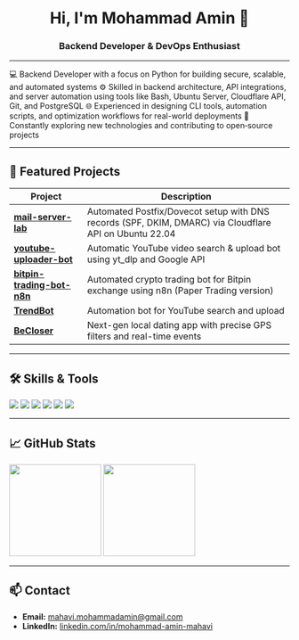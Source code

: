 <h1 align="center">Hi, I'm Mohammad Amin 👋</h1>
<h3 align="center">Backend Developer & DevOps Enthusiast</h3>

---


💻 Backend Developer with a focus on Python for building secure, scalable, and automated systems
⚙️ Skilled in backend architecture, API integrations, and server automation using tools like Bash, Ubuntu Server, Cloudflare API, Git, and PostgreSQL
🌐 Experienced in designing CLI tools, automation scripts, and optimization workflows for real-world deployments
🚀 Constantly exploring new technologies and contributing to open‑source projects

---

## 📌 Featured Projects
| Project | Description |
|---------|-------------|
| [**mail-server-lab**](https://github.com/aminmahavi/mail-server-lab) | Automated Postfix/Dovecot setup with DNS records (SPF, DKIM, DMARC) via Cloudflare API on Ubuntu 22.04 |
| [**youtube-uploader-bot**](https://github.com/aminmahavi/youtube-uploader-bot) | Automatic YouTube video search & upload bot using yt_dlp and Google API |
| [**bitpin-trading-bot-n8n**](https://github.com/aminmahavi/bitpin-trading-bot-n8n) | Automated crypto trading bot for Bitpin exchange using n8n (Paper Trading version) |
| [**TrendBot**](https://github.com/aminmahavi/TrendBot) | Automation bot for YouTube search and upload |
| [**BeCloser**](https://github.com/aminmahavi/BeCloser) | Next-gen local dating app with precise GPS filters and real-time events |

---

## 🛠 Skills & Tools
<p>
  <img src="https://img.shields.io/badge/Code-Bash-4EAA25?logo=gnu-bash&logoColor=white" />
  <img src="https://img.shields.io/badge/Code-Python-3776AB?logo=python&logoColor=white" />
  <img src="https://img.shields.io/badge/OS-Ubuntu-E95420?logo=ubuntu&logoColor=white" />
  <img src="https://img.shields.io/badge/DNS-Cloudflare-F38020?logo=cloudflare&logoColor=white" />
  <img src="https://img.shields.io/badge/Mail-Postfix-CC0000" />
  <img src="https://img.shields.io/badge/Mail-Dovecot-0066FF" />
</p>

---

## 📈 GitHub Stats
<p>
  <img src="https://github-readme-stats.vercel.app/api?username=aminmahavi&show_icons=true&theme=tokyonight" height="165"/>
  <img src="https://github-readme-stats.vercel.app/api/top-langs/?username=aminmahavi&layout=compact&theme=tokyonight" height="165"/>
</p>

---

## 📫 Contact
- **Email:** [mahavi.mohammadamin@gmail.com](mailto:mahavi.mohammadamin@gmail.com)  
- **LinkedIn:** [linkedin.com/in/mohammad-amin-mahavi](https://linkedin.com/in/mohammad-amin-mahavi)
